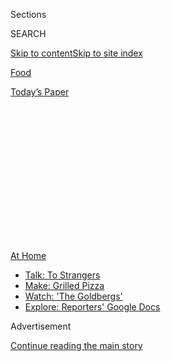 <div id="app">

<div>

<div>

<div>

<div class="NYTAppHideMasthead css-1q2w90k e1suatyy0">

<div class="section css-ui9rw0 e1suatyy2">

<div class="css-eph4ug er09x8g0">

<div class="css-6n7j50">

</div>

<span class="css-1dv1kvn">Sections</span>

<div class="css-10488qs">

<span class="css-1dv1kvn">SEARCH</span>

</div>

[Skip to content](#site-content)[Skip to site
index](#site-index)

</div>

<div id="masthead-section-label" class="css-1wr3we4 eaxe0e00">

[Food](https://www.nytimes.com/section/food)

</div>

<div class="css-10698na e1huz5gh0">

</div>

</div>

<div id="masthead-bar-one" class="section hasLinks css-15hmgas e1csuq9d3">

<div class="css-uqyvli e1csuq9d0">

</div>

<div class="css-1uqjmks e1csuq9d1">

</div>

<div class="css-9e9ivx">

[](https://myaccount.nytimes.com/auth/login?response_type=cookie&client_id=vi)

</div>

<div class="css-1bvtpon e1csuq9d2">

[Today’s
Paper](https://www.nytimes.com/section/todayspaper)

</div>

</div>

</div>

</div>

<div data-aria-hidden="false">

<div id="site-content" data-role="main">

<div>

<div class="css-1aor85t" style="opacity:0.000000001;z-index:-1;visibility:hidden">

<div class="css-1hqnpie">

<div class="css-epjblv">

<span class="css-17xtcya">[Food](/section/food)</span><span class="css-x15j1o">|</span><span class="css-fwqvlz">Cooking
as
Craft</span>

</div>

<div class="css-k008qs">

<div class="css-1iwv8en">

<span class="css-18z7m18"></span>

<div>

</div>

</div>

<span class="css-1n6z4y">https://nyti.ms/2XmQGuC</span>

<div class="css-1705lsu">

<div class="css-4xjgmj">

<div class="css-4skfbu" data-role="toolbar" data-aria-label="Social Media Share buttons, Save button, and Comments Panel with current comment count" data-testid="share-tools">

  - 
  - 
  - 
  - 
    
    <div class="css-6n7j50">
    
    </div>

  - 

</div>

</div>

</div>

</div>

</div>

</div>

<div id="NYT_TOP_BANNER_REGION" class="css-13pd83m">

<div>

<div id="maps-athome-menu" class="section interactive-content interactive-size-medium css-1edisqu">

<div class="css-17ih8de interactive-body">

<div class="at-home-nav__innerContainer">

<div class="at-home-nav__title">

[At
Home](https://www.nytimes.com/spotlight/at-home?action=click&pgtype=Article&state=default&region=TOP_BANNER&context=at_home_menu)

</div>

  - [Talk: To
    Strangers](https://www.nytimes.com/2020/08/03/well/family/the-benefits-of-talking-to-strangers.html?action=click&pgtype=Article&state=default&region=TOP_BANNER&context=at_home_menu)
  - [Make: Grilled
    Pizza](https://www.nytimes.com/2020/08/01/at-home/coronavirus-make-pizza-on-a-grill.html?action=click&pgtype=Article&state=default&region=TOP_BANNER&context=at_home_menu)
  - [Watch: 'The
    Goldbergs'](https://www.nytimes.com/2020/07/31/arts/television/goldbergs-abc-stream.html?action=click&pgtype=Article&state=default&region=TOP_BANNER&context=at_home_menu)
  - [Explore: Reporters' Google
    Docs](https://www.nytimes.com/interactive/2020/at-home/even-more-reporters-editors-diaries-lists-recommendations.html?action=click&pgtype=Article&state=default&region=TOP_BANNER&context=at_home_menu)

</div>

</div>

</div>

</div>

</div>

<div id="top-wrapper" class="css-1sy8kpn">

<div id="top-slug" class="css-l9onyx">

Advertisement

</div>

[Continue reading the main
story](#after-top)

<div class="ad top-wrapper" style="text-align:center;height:100%;display:block;min-height:250px">

<div id="top" class="place-ad" data-position="top" data-size-key="top">

</div>

</div>

<div id="after-top">

</div>

</div>

<div id="sponsor-wrapper" class="css-1hyfx7x">

<div id="sponsor-slug" class="css-19vbshk">

Supported by

</div>

[Continue reading the main
story](#after-sponsor)

<div id="sponsor" class="ad sponsor-wrapper" style="text-align:center;height:100%;display:block">

</div>

<div id="after-sponsor">

</div>

</div>

[What to Cook](/column/what-to-cook "What to Cook")

<div class="css-1vkm6nb ehdk2mb0">

# Cooking as Craft

</div>

<div class="css-79elbk" data-testid="photoviewer-wrapper">

<div class="css-z3e15g" data-testid="photoviewer-wrapper-hidden">

</div>

<div class="css-1a48zt4 ehw59r15" data-testid="photoviewer-children">

![<span class="css-16f3y1r e13ogyst0" data-aria-hidden="true">Alexa
Weibel’s tomato and peach salad with whipped goat
cheese.</span><span class="css-cnj6d5 e1z0qqy90" itemprop="copyrightHolder"><span class="css-1ly73wi e1tej78p0">Credit...</span><span><span>Con
Poulos for The New York Times. Food Stylist: Simon
Andrews.</span></span></span>](https://static01.nyt.com/images/2019/07/22/dining/aw-tomato-and-peach-salad-with-whipped-goat-cheese/merlin_157887927_dd555ee7-3af4-4efc-b3aa-dff8cbaba8bf-articleLarge.jpg?quality=75&auto=webp&disable=upscale)

</div>

</div>

<div class="css-xt80pu e12qa4dv0">

<div class="css-18e8msd">

<div class="css-vp77d3 epjyd6m0">

<div class="css-1baulvz">

By [<span class="css-1baulvz last-byline" itemprop="name">Sam
Sifton</span>](https://www.nytimes.com/by/sam-sifton)

</div>

</div>

  - 
    
    <div class="css-ld3wwf e16638kd2">
    
    Aug. 3,
    2020
    
    </div>

  - 
    
    <div class="css-4xjgmj">
    
    <div class="css-d8bdto" data-role="toolbar" data-aria-label="Social Media Share buttons, Save button, and Comments Panel with current comment count" data-testid="share-tools">
    
      - 
      - 
      - 
      - 
        
        <div class="css-6n7j50">
        
        </div>
    
      - 
    
    </div>
    
    </div>

</div>

</div>

<div class="section meteredContent css-1r7ky0e" name="articleBody" itemprop="articleBody">

<div class="css-1fanzo5 StoryBodyCompanionColumn">

<div class="css-53u6y8">

Good morning. “Manual competence” is the ideal Matthew Crawford speaks
up for in his excellent 2010 book, “[Shop Class as Soulcraft: An Inquiry
Into the Value of
Work](https://www.penguinrandomhouse.com/books/301618/shop-class-as-soulcraft-by-matthew-b-crawford/).”
Crawford’s a mechanic and a philosopher. He has no truck with
craftsmanship or artistry. He speaks instead for the importance of trade
work — “work that is meaningful because it is genuinely useful,” he
writes. He finds that work engaging intellectually, and he finds in it
an argument that celebrates responsibility and personal agency. (He’s a
philosopher, remember.)

I think that’s right, and I think it’s right about cooking especially.
The work that we do in the kitchen is at its best an exhibition of
manual competence — making bread dough or flipping omelets or dicing
carrots — and a salute to the responsibility we take on in feeding
ourselves and our families. There’s no question it’s good to be able to
work with your hands to make something useful like dinner. And it is
meaningful, too, both for you and those you serve.

So practice and learn, if you haven’t already. [Learn to roast
chicken](https://cooking.nytimes.com/guides/11-how-to-roast-chicken).
Learn [how to make
pancakes](https://cooking.nytimes.com/guides/24-how-to-make-pancakes)
and [how to make perfect
rice](https://cooking.nytimes.com/guides/49-how-to-make-rice). [Learn
how to grill](https://cooking.nytimes.com/guides/7-how-to-grill). Manual
competence in the kitchen will pay dividends for the rest of your life.

And if you’re a scratch cook already? Cook something new. I like this
[ginger-lime
chicken](https://cooking.nytimes.com/recipes/1021294-ginger-lime-chicken)
number, for instance. And this [tomato and peach salad with whipped goat
cheese](https://cooking.nytimes.com/recipes/1020367-tomato-and-peach-salad-with-whipped-goat-cheese)
(above) as well. Make [pork schnitzel with quick
pickles](https://cooking.nytimes.com/recipes/1016866-pork-schnitzel-with-quick-pickles),
and you’ll end up schnitzeling everything, pickling everything, too.

</div>

</div>

<div class="css-1fanzo5 StoryBodyCompanionColumn">

<div class="css-53u6y8">

I hope you’ll make [shakshuka with
feta](https://cooking.nytimes.com/recipes/1014721-shakshuka-with-feta)
at some point soon, and [wild salmon with green
sauce](https://cooking.nytimes.com/recipes/1014868-wild-salmon-with-green-sauce)
as well. Take those zucchinis from the farmers’ market, make them into
[olive oil zucchini
bread](https://cooking.nytimes.com/recipes/1017522-olive-oil-zucchini-bread).
Take the early corn and make [shrimp linguine with herbs, corn and
arugula](https://cooking.nytimes.com/recipes/1020354-shrimp-linguine-with-herbs-corn-and-arugula).

This is all labor, but still some distance from digging ditches. You can
even have a cocktail while you work, as with this recipe [for pasta with
chickpeas and a
Negroni](https://cooking.nytimes.com/recipes/1020019-pasta-with-chickpeas-and-a-negroni).

[Baked spinach-artichoke
pasta](https://cooking.nytimes.com/recipes/1020080-baked-spinach-artichoke-pasta)?
[Mayo-marinated chicken with
chimichurri](https://cooking.nytimes.com/recipes/1020543-mayo-marinated-chicken-with-chimichurri)?
There are thousands and thousands of recipes to work on waiting for you
on [NYT Cooking](https://cooking.nytimes.com/). It’s true you need a
subscription to access them all, and to use the features of our site and
apps. Subscriptions support our work. They allow it to continue. If you
haven’t already, will you please [subscribe
today](https://www.nytimes.com/subscription/cooking.html?campaignId=6XQHR)?

And we’ll be standing by in case something goes sideways with your
cooking or our code. Just reach out to us at <cookingcare@nytimes.com>.
Someone will get back to you, promise.

Now, it’s nothing to do with preserving peaches or grilling tautog, but
Joe Coscarelli’s latest “[Diary of a
Song](https://www.nytimes.com/2020/07/30/arts/music/phoebe-bridgers-kyoto.html),”
featuring Phoebe Bridgers and
“[Kyoto](https://www.youtube.com/watch?v=Tw0zYd0eIlk),” is a master
class in new-format journalism, and really fascinating to boot. And
while you’re at it, here’s “[I Know the
End](https://www.youtube.com/watch?v=WJ9-xN6dCW4),” which features the
primal scream Bridgers talks about in Joe’s story.

</div>

</div>

<div class="css-1fanzo5 StoryBodyCompanionColumn">

<div class="css-53u6y8">

Also in The Times, Malia Wollan has the inside scoop on [how to stop
biting your
nails](https://www.nytimes.com/2020/07/28/magazine/how-to-stop-biting-your-nails.html).

You bet I’m going to read Natasha Trethewey’s new memoir, “[Memorial
Drive](https://www.nytimes.com/2020/07/27/books/review-memorial-drive-memoir-natasha-trethewey.html).”

Finally, to end where we started, of course [Matthew Crawford has a TED
Talk](https://www.youtube.com/watch?v=xdGky1JZovg). It’s about making
things and fixing things. You might take that in as well. And I’ll see
you on Wednesday.

</div>

</div>

</div>

<div>

</div>

<div>

</div>

<div>

</div>

<div>

<div id="bottom-wrapper" class="css-1ede5it">

<div id="bottom-slug" class="css-l9onyx">

Advertisement

</div>

[Continue reading the main
story](#after-bottom)

<div id="bottom" class="ad bottom-wrapper" style="text-align:center;height:100%;display:block;min-height:90px">

</div>

<div id="after-bottom">

</div>

</div>

</div>

</div>

</div>

## Site Index

<div>

</div>

## Site Information Navigation

  - [© <span>2020</span> <span>The New York Times
    Company</span>](https://help.nytimes.com/hc/en-us/articles/115014792127-Copyright-notice)

<!-- end list -->

  - [NYTCo](https://www.nytco.com/)
  - [Contact
    Us](https://help.nytimes.com/hc/en-us/articles/115015385887-Contact-Us)
  - [Work with us](https://www.nytco.com/careers/)
  - [Advertise](https://nytmediakit.com/)
  - [T Brand Studio](http://www.tbrandstudio.com/)
  - [Your Ad
    Choices](https://www.nytimes.com/privacy/cookie-policy#how-do-i-manage-trackers)
  - [Privacy](https://www.nytimes.com/privacy)
  - [Terms of
    Service](https://help.nytimes.com/hc/en-us/articles/115014893428-Terms-of-service)
  - [Terms of
    Sale](https://help.nytimes.com/hc/en-us/articles/115014893968-Terms-of-sale)
  - [Site
    Map](https://spiderbites.nytimes.com)
  - [Help](https://help.nytimes.com/hc/en-us)
  - [Subscriptions](https://www.nytimes.com/subscription?campaignId=37WXW)

</div>

</div>

</div>

</div>
